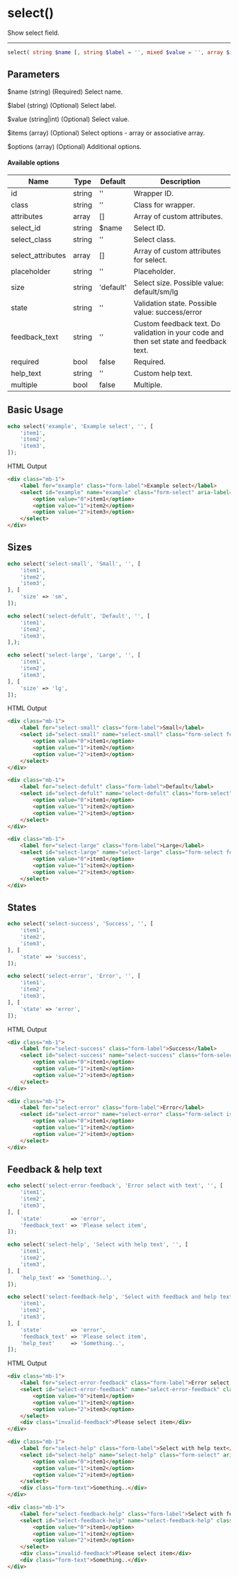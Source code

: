 # select()

Show select field.

---

```php {.function-name}
select( string $name [, string $label = '', mixed $value = '', array $items = [], array $options = [] ] ) : string
```

## Parameters

$name (string) (Required) Select name.

$label (string) (Optional) Select label.

$value (string|int) (Optional) Select value.

$items (array) (Optional) Select options - array or associative array.

$options (array) (Optional) Additional options.

#### Available options

| Name              | Type   | Default   | Description                                                                            |
|-------------------|--------|-----------|----------------------------------------------------------------------------------------|
| id                | string | ''        | Wrapper ID.                                                                            |
| class             | string | ''        | Class for wrapper.                                                                     |
| attributes        | array  | []        | Array of custom attributes.                                                            |
| select_id         | string | $name     | Select ID.                                                                             |
| select_class      | string | ''        | Select class.                                                                          |
| select_attributes | array  | []        | Array of custom attributes for select.                                                 |
| placeholder       | string | ''        | Placeholder.                                                                           |
| size              | string | 'default' | Select size. Possible value: default/sm/lg                                             |
| state             | string | ''        | Validation state. Possible value: success/error                                        |
| feedback_text     | string | ''        | Custom feedback text. Do validation in your code and then set state and feedback text. |
| required          | bool   | false     | Required.                                                                              |
| help_text         | string | ''        | Custom help text.                                                                      |
| multiple          | bool   | false     | Multiple.                                                                              |

## Basic Usage

```php
echo select('example', 'Example select', '', [
    'item1',
    'item2',
    'item3',
]);
```

<span class="html-output">HTML Output</span>

```html
<div class="mb-1">
    <label for="example" class="form-label">Example select</label>
    <select id="example" name="example" class="form-select" aria-label="Example select">
        <option value="0">item1</option>
        <option value="1">item2</option>
        <option value="2">item3</option>
    </select>
</div>
```

## Sizes

```php
echo select('select-small', 'Small', '', [
    'item1',
    'item2',
    'item3',
], [
    'size' => 'sm',
]);

echo select('select-defult', 'Default', '', [
    'item1',
    'item2',
    'item3',
],);

echo select('select-large', 'Large', '', [
    'item1',
    'item2',
    'item3',
], [
    'size' => 'lg',
]);
```

<span class="html-output">HTML Output</span>

```html
<div class="mb-1">
    <label for="select-small" class="form-label">Small</label>
    <select id="select-small" name="select-small" class="form-select form-select-sm" aria-label="Small">
        <option value="0">item1</option>
        <option value="1">item2</option>
        <option value="2">item3</option>
    </select>
</div>

<div class="mb-1">
    <label for="select-defult" class="form-label">Default</label>
    <select id="select-defult" name="select-defult" class="form-select" aria-label="Default">
        <option value="0">item1</option>
        <option value="1">item2</option>
        <option value="2">item3</option>
    </select>
</div>

<div class="mb-1">
    <label for="select-large" class="form-label">Large</label>
    <select id="select-large" name="select-large" class="form-select form-select-lg" aria-label="Large">
        <option value="0">item1</option>
        <option value="1">item2</option>
        <option value="2">item3</option>
    </select>
</div>
```

## States

```php
echo select('select-success', 'Success', '', [
    'item1',
    'item2',
    'item3',
], [
    'state' => 'success',
]);

echo select('select-error', 'Error', '', [
    'item1',
    'item2',
    'item3',
], [
    'state' => 'error',
]);
```

<span class="html-output">HTML Output</span>

```html
<div class="mb-1">
    <label for="select-success" class="form-label">Success</label>
    <select id="select-success" name="select-success" class="form-select is-valid" aria-label="Success">
        <option value="0">item1</option>
        <option value="1">item2</option>
        <option value="2">item3</option>
    </select>
</div>

<div class="mb-1">
    <label for="select-error" class="form-label">Error</label>
    <select id="select-error" name="select-error" class="form-select is-invalid" aria-label="Error">
        <option value="0">item1</option>
        <option value="1">item2</option>
        <option value="2">item3</option>
    </select>
</div>
```

## Feedback & help text

```php
echo select('select-error-feedback', 'Error select with text', '', [
    'item1',
    'item2',
    'item3',
], [
    'state'         => 'error',
    'feedback_text' => 'Please select item',
]);

echo select('select-help', 'Select with help text', '', [
    'item1',
    'item2',
    'item3',
], [
    'help_text' => 'Something..',
]);

echo select('select-feedback-help', 'Select with feedback and help text', '', [
    'item1',
    'item2',
    'item3',
], [
    'state'         => 'error',
    'feedback_text' => 'Please select item',
    'help_text'     => 'Something..',
]);
```

<span class="html-output">HTML Output</span>

```html
<div class="mb-1">
    <label for="select-error-feedback" class="form-label">Error select with text</label>
    <select id="select-error-feedback" name="select-error-feedback" class="form-select is-invalid" aria-label="Error select with text">
        <option value="0">item1</option>
        <option value="1">item2</option>
        <option value="2">item3</option>
    </select>
    <div class="invalid-feedback">Please select item</div>
</div>

<div class="mb-1">
    <label for="select-help" class="form-label">Select with help text</label>
    <select id="select-help" name="select-help" class="form-select" aria-label="Select with help text">
        <option value="0">item1</option>
        <option value="1">item2</option>
        <option value="2">item3</option>
    </select>
    <div class="form-text">Something..</div>
</div>

<div class="mb-1">
    <label for="select-feedback-help" class="form-label">Select with feedback and help text</label>
    <select id="select-feedback-help" name="select-feedback-help" class="form-select is-invalid" aria-label="Select with feedback and help text">
        <option value="0">item1</option>
        <option value="1">item2</option>
        <option value="2">item3</option>
    </select>
    <div class="invalid-feedback">Please select item</div>
    <div class="form-text">Something..</div>
</div>
```
